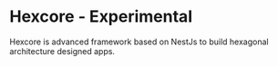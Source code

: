 # Hexcore - Experimental


Hexcore is advanced framework based on NestJs to build hexagonal architecture designed apps.
